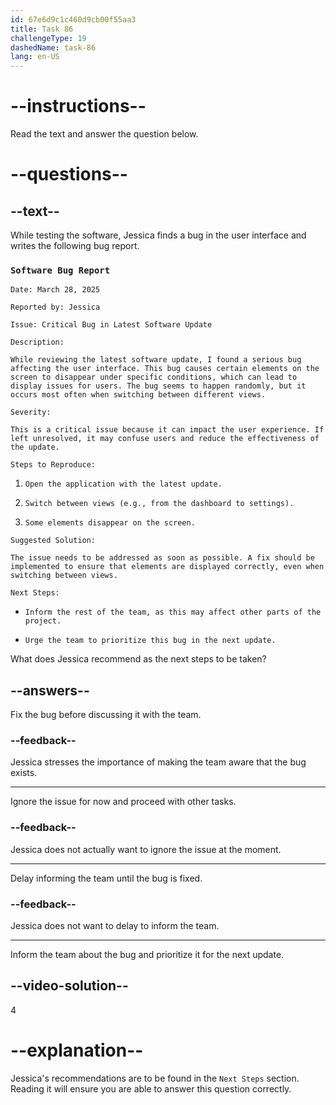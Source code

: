 ```yaml
---
id: 67e6d9c1c460d9cb00f55aa3
title: Task 86
challengeType: 19
dashedName: task-86
lang: en-US
---
```


<!-- READING -->

# --instructions--

Read the text and answer the question below.

# --questions--

## --text--

While testing the software, Jessica finds a bug in the user interface and writes the following bug report.

### `Software Bug Report`

`Date: March 28, 2025`

`Reported by: Jessica`

`Issue: Critical Bug in Latest Software Update`

`Description:`

`While reviewing the latest software update, I found a serious bug affecting the user interface. This bug causes certain elements on the screen to disappear under specific conditions, which can lead to display issues for users. The bug seems to happen randomly, but it occurs most often when switching between different views.`

`Severity:`

`This is a critical issue because it can impact the user experience. If left unresolved, it may confuse users and reduce the effectiveness of the update.`

`Steps to Reproduce:`

1. `Open the application with the latest update.`

2. `Switch between views (e.g., from the dashboard to settings).`

3. `Some elements disappear on the screen.`

`Suggested Solution:`

`The issue needs to be addressed as soon as possible. A fix should be implemented to ensure that elements are displayed correctly, even when switching between views.`

`Next Steps:`

- `Inform the rest of the team, as this may affect other parts of the project.`

- `Urge the team to prioritize this bug in the next update.`

What does Jessica recommend as the next steps to be taken?

## --answers--

Fix the bug before discussing it with the team.

### --feedback--

Jessica stresses the importance of making the team aware that the bug exists.

---

Ignore the issue for now and proceed with other tasks.

### --feedback--

Jessica does not actually want to ignore the issue at the moment.

---

Delay informing the team until the bug is fixed.

### --feedback--

Jessica does not want to delay to inform the team.

---

Inform the team about the bug and prioritize it for the next update.

## --video-solution--

4

# --explanation--

Jessica's recommendations are to be found in the `Next Steps` section. Reading it will ensure you are able to answer this question correctly.
